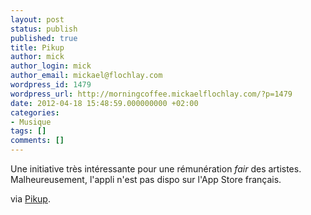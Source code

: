 ```yaml
---
layout: post
status: publish
published: true
title: Pikup
author: mick
author_login: mick
author_email: mickael@flochlay.com
wordpress_id: 1479
wordpress_url: http://morningcoffee.mickaelflochlay.com/?p=1479
date: 2012-04-18 15:48:59.000000000 +02:00
categories:
- Musique
tags: []
comments: []
---
```

Une initiative très intéressante pour une rémunération <em>fair</em> des artistes. Malheureusement, l'appli n'est pas dispo sur l'App Store français.

via <a href="https://www.pikup.com/">Pikup</a>.
